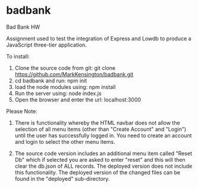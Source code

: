 # badbank
Bad Bank HW

Assignment used to test the integration of Express and Lowdb to produce a JavaScript three-tier application.

To install:
1) Clone the source code from git: git clone https://github.com/MarkKensington/badbank.git
2) cd badbank and run: npm init
3) load the node modules using: npm install
4) Run the server using: node index.js
5) Open the browser and enter the url: localhost:3000

Please Note:
1) There is functionality whereby the HTML navbar does not allow the selection of all menu items (other than "Create Account"
   and "Login") until the user has successfully logged in. You need to create an account and login to select the other menu items.

2) The source code version includes an additional menu item called "Reset Db" which if selected you are asked to enter "reset" and
   this will then clear the db.json of ALL records. The deployed version does not include this functionality. The deployed version
   of the changed files can be found in the "deployed" sub-directory.